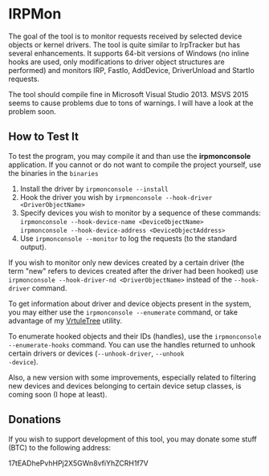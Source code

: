 <h1>IRPMon</h1>
<p>
The goal of the tool is to monitor requests received by selected device objects or kernel drivers. The tool is quite similar to IrpTracker but has several enhancements. It supports 64-bit versions of Windows (no inline hooks are used, only modifications to driver object structures are performed) and monitors IRP, FastIo, AddDevice, DriverUnload and StartIo requests.
</p>
<p>
The tool should compile fine in Microsoft Visual Studio 2013. MSVS 2015 seems to cause problems due to tons of warnings. I will have a look at the problem soon.
</p>
<h2>How to Test It</h2>
<p>
To test the program, you may compile it and than use the <strong>irpmonconsole</strong> application. If you cannot or do not want to compile the project yourself, use the binaries in the <code>binaries</code>
</p>
<ol>
<li>Install the driver by <code>irpmonconsole --install</code> </li>
<li>Hook the driver you wish by <code>irpmonconsole --hook-driver &lt;DriverObjectName&gt</code></li>
<li>Specify devices you wish to monitor by a sequence of these commands:<br/>
<code>irpmonconsole --hook-device-name &lt;DeviceObjectName&gt;</code><br/>
<code>irpmonconsole --hook-device-address &lt;DeviceObjectAddress&gt;</code>
</li>
<li>Use <code>irpmonconsole --monitor</code> to log the requests (to the standard output).
</li>
</ol>
<p>
If you wish to monitor only new devices created by a certain driver (the term "new" refers to devices created after the driver had been hooked) use <code>irpmonconsole --hook-driver-nd &lt;DriverObjectName&gt;</code> instead of the <code>--hook-driver</code> command.
</p>
<p>To get information about driver and device objects present in the system, you may either use the <code>irpmonconsole --enumerate</code> command, or take advantage of my <a href='https://github.com/MartinDrab/VrtuleTree' title='VrtuleTree'>VrtuleTree</a> utility.
</p>
<p>To enumerate hooked objects and their IDs (handles), use the <code>irpmonconsole --enumerate-hooks</code> command. You can use the handles returned to unhook certain drivers or devices (<code>--unhook-driver</code>, <code>--unhook
-device</code>).
</p>
<p>
Also, a new version with some improvements, especially related to filtering new devices and devices belonging to certain device setup classes, is coming soon (I hope at least).
</p>
<h2>Donations</h2>
<p>
If you wish to support development of this tool, you may donate some stuff (BTC) to the following address:
</p>
17tEADhePvhHPj2X5GWn8vfiYhZCRH1f7V
